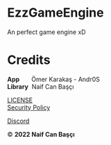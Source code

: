 # EzzGameEngine
An perfect game engine xD

# Credits<br/>
<b>App</b>&nbsp;&nbsp;&nbsp;&nbsp;&nbsp;&nbsp;&nbsp;Ömer Karakaş - Andr0S<br/>
<b>Library</b>&nbsp;&nbsp;Naif Can Başçı

<a href="https://github.com/lahit1/EzzGameEngine/blob/master/LICENSE" target="_blank">LICENSE</a><br/>
<a href="https://github.com/lahit1/EzzGameEngine/blob/master/SECURITY.md" target="_blank">Security Policy</a>

<a href="https://discord.gg/aB6eYvDYF8" target="_blank">Discord</a><br/>

&copy; __**2022** Naif Can Başçı__

